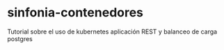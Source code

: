 # sinfonia-contenedores
Tutorial sobre el uso de kubernetes aplicación REST y balanceo de carga postgres
